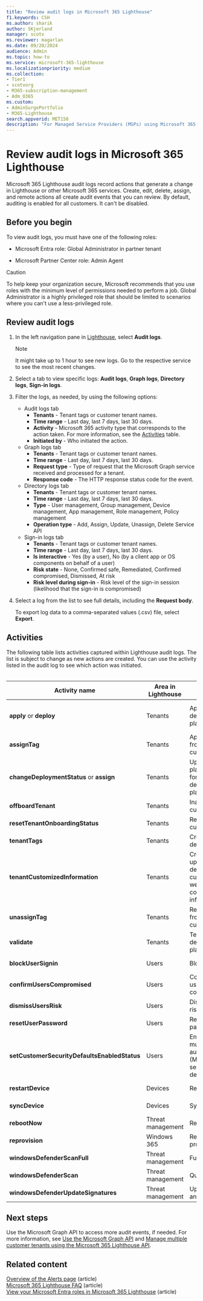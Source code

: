 ```yaml
---
title: "Review audit logs in Microsoft 365 Lighthouse"
f1.keywords: CSH
ms.author: sharik
author: SKjerland
manager: scotv
ms.reviewer: magarlan
ms.date: 09/20/2024
audience: Admin
ms.topic: how-to
ms.service: microsoft-365-lighthouse
ms.localizationpriority: medium
ms.collection:
- Tier1
- scotvorg
- M365-subscription-management
- Adm_O365
ms.custom:
- AdminSurgePortfolio
- M365-Lighthouse                         
search.appverid: MET150
description: "For Managed Service Providers (MSPs) using Microsoft 365 Lighthouse, learn how to review audit logs."
---
```


# Review audit logs in Microsoft 365 Lighthouse

Microsoft 365 Lighthouse audit logs record actions that generate a change in Lighthouse or other Microsoft 365 services. Create, edit, delete, assign, and remote actions all create audit events that you can review. By default, auditing is enabled for all customers. It can't be disabled.

## Before you begin

To view audit logs, you must have one of the following roles:

- Microsoft Entra role: Global Administrator in partner tenant

- Microsoft Partner Center role: Admin Agent
 
> [!CAUTION]
> To help keep your organization secure, Microsoft recommends that you use roles with the minimum level of permissions needed to perform a job. Global Administrator is a highly privileged role that should be limited to scenarios where you can't use a less-privileged role.

## Review audit logs

1. In the left navigation pane in <a href="https://go.microsoft.com/fwlink/p/?linkid=2168110" target="_blank">Lighthouse</a>, select **Audit logs**.

    > [!NOTE]
    > It might take up to 1 hour to see new logs. Go to the respective service to see the most recent changes.

2. Select a tab to view specific logs: **Audit logs**, **Graph logs**, **Directory logs**, **Sign-in logs**.

2. Filter the logs, as needed, by using the following options:
    - Audit logs tab
        - **Tenants** - Tenant tags or customer tenant names.
        - **Time range** - Last day, last 7 days, last 30 days.
        - **Activity** - Microsoft 365 activity type that corresponds to the action taken. For more information, see the [Activities](#activities) table.
        - **Initiated by** - Who initiated the action.
    - Graph logs tab
        - **Tenants** - Tenant tags or customer tenant names.
        - **Time range** - Last day, last 7 days, last 30 days.
        - **Request type** - Type of request that the Microsoft Graph service received and processed for a tenant.
        - **Response code** - The HTTP response status code for the event.
    - Directory logs tab
        - **Tenants** - Tenant tags or customer tenant names.
        - **Time range** - Last day, last 7 days, last 30 days.
        - **Type** - User management, Group management, Device management, App management, Role management, Policy management
        - **Operation type** - Add, Assign, Update, Unassign, Delete Service API
    - Sign-in logs tab 
        - **Tenants** - Tenant tags or customer tenant names.
        - **Time range** - Last day, last 7 days, last 30 days.
        - **Is interactive** - Yes (by a user), No (by a client app or OS components on behalf of a user)
        - **Risk state** - None, Confirmed safe, Remediated, Confirmed compromised, Dismissed, At risk
        - **Risk level during sign-in** - Risk level of the sign-in session (likelihood that the sign-in is compromised)

3. Select a log from the list to see full details, including the **Request body**.

    To export log data to a comma-separated values (.csv) file, select **Export**.

## Activities

The following table lists activities captured within Lighthouse audit logs. The list is subject to change as new actions are created. You can use the activity listed in the audit log to see which action was initiated.<br><br>

| Activity name | Area in Lighthouse | Action initiated | Service impacted |
|--|--|--|--|
| **apply** or **deploy** | Tenants | Apply a deployment plan | Microsoft Entra ID, Microsoft Intune |
| **assignTag** | Tenants | Apply a tag from a customer | Lighthouse |
| **changeDeploymentStatus** or **assign** | Tenants | Update action plan status for deployment plan | Lighthouse |
| **offboardTenant** | Tenants | Inactivate a customer | Lighthouse |
| **resetTenantOnboardingStatus** | Tenants | Reactivate a customer | Lighthouse |
| **tenantTags** | Tenants | Create or delete a tag | Lighthouse |
| **tenantCustomizedInformation** | Tenants | Create, update, or delete a customer website or contact information | Lighthouse |
| **unassignTag** | Tenants | Remove a tag from a customer | Lighthouse |
| **validate** | Tenants | Test a deployment plan | Microsoft Entra ID |
| **blockUserSignin** | Users | Block sign-in | Microsoft Entra ID |
| **confirmUsersCompromised** | Users | Confirm a user is compromised | Microsoft Entra ID |
| **dismissUsersRisk** | Users | Dismiss user risk | Microsoft Entra ID |
| **resetUserPassword** | Users | Reset password | Microsoft Entra ID |
| **setCustomerSecurityDefaultsEnabledStatus** | Users | Enable multifactor authentication (MFA) with security defaults | Microsoft Entra ID |
| **restartDevice** | Devices | Restart | Microsoft Intune |
| **syncDevice** | Devices | Sync | Microsoft Intune |
| **rebootNow** | Threat management | Reboot | Microsoft Intune |
| **reprovision** | Windows 365 | Retry provisioning | Windows 365 |
| **windowsDefenderScanFull** | Threat management | Full scan | Microsoft Intune |
| **windowsDefenderScan** | Threat management | Quick scan | Microsoft Intune |
| **windowsDefenderUpdateSignatures** | Threat management | Update antivirus | Microsoft Intune |

## Next steps

Use the Microsoft Graph API to access more audit events, if needed. For more information, see [Use the Microsoft Graph API](/graph/use-the-api) and [Manage multiple customer tenants using the Microsoft 365 Lighthouse API](/graph/managedtenants-concept-overview).

## Related content

[Overview of the Alerts page](m365-lighthouse-alerts-overview.md) (article)\
[Microsoft 365 Lighthouse FAQ](m365-lighthouse-faq.yml) (article)\
[View your Microsoft Entra roles in Microsoft 365 Lighthouse](m365-lighthouse-view-your-roles.md) (article)
